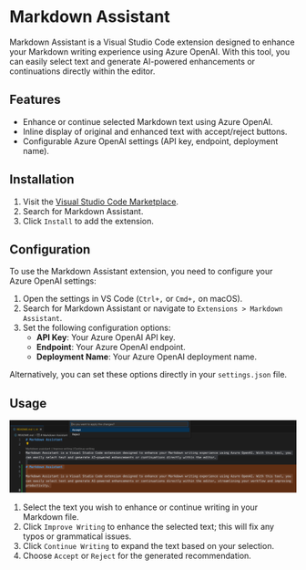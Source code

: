 # Markdown Assistant

Markdown Assistant is a Visual Studio Code extension designed to enhance your Markdown writing experience using Azure OpenAI. With this tool, you can easily select text and generate AI-powered enhancements or continuations directly within the editor.

## Features

- Enhance or continue selected Markdown text using Azure OpenAI.
- Inline display of original and enhanced text with accept/reject buttons.
- Configurable Azure OpenAI settings (API key, endpoint, deployment name).

## Installation

1. Visit the [Visual Studio Code Marketplace](https://marketplace.visualstudio.com/).
2. Search for Markdown Assistant.
3. Click `Install` to add the extension.

## Configuration

To use the Markdown Assistant extension, you need to configure your Azure OpenAI settings:

1. Open the settings in VS Code (`Ctrl+,` or `Cmd+,` on macOS).
2. Search for Markdown Assistant or navigate to `Extensions > Markdown Assistant`.
3. Set the following configuration options:
   - **API Key**: Your Azure OpenAI API key.
   - **Endpoint**: Your Azure OpenAI endpoint.
   - **Deployment Name**: Your Azure OpenAI deployment name.

Alternatively, you can set these options directly in your `settings.json` file.

## Usage

![](./images/sample.png)

1. Select the text you wish to enhance or continue writing in your Markdown file.
2. Click `Improve Writing` to enhance the selected text; this will fix any typos or grammatical issues.
3. Click `Continue Writing` to expand the text based on your selection.
4. Choose `Accept` or `Reject` for the generated recommendation.